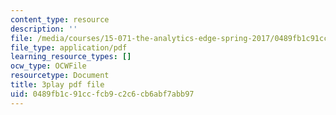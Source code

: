 ```yaml
---
content_type: resource
description: ''
file: /media/courses/15-071-the-analytics-edge-spring-2017/0489fb1c91ccfcb9c2c6cb6abf7abb97_4MhGi6JSGbA.pdf
file_type: application/pdf
learning_resource_types: []
ocw_type: OCWFile
resourcetype: Document
title: 3play pdf file
uid: 0489fb1c-91cc-fcb9-c2c6-cb6abf7abb97
---
```

